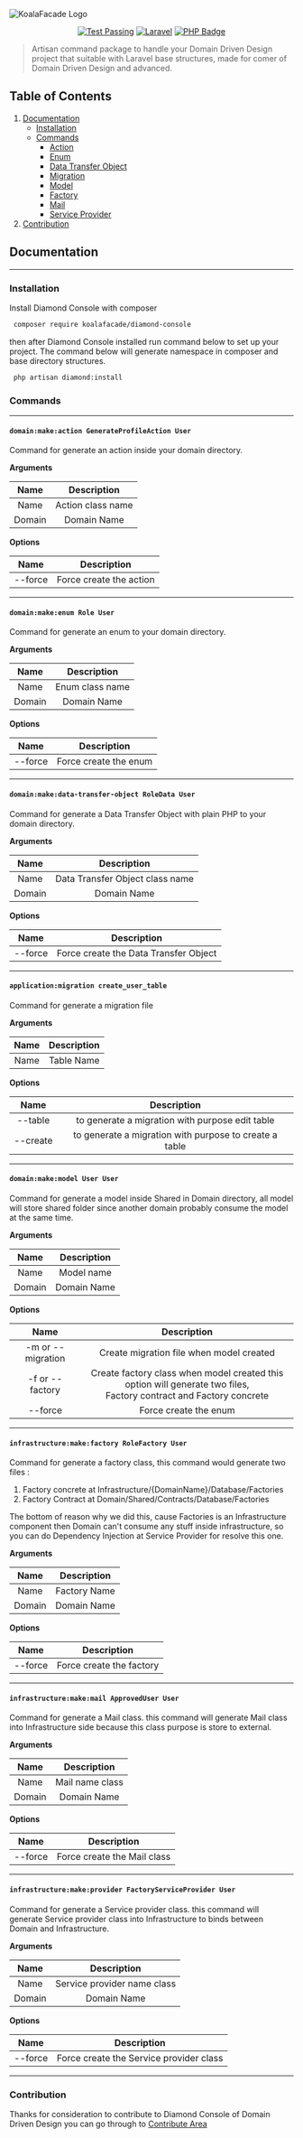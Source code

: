 ![KoalaFacade Logo](https://camo.githubusercontent.com/cc271582ba553880fcdfe628ce5a24f4b410c82032469cffb30eaf03afa2944b/68747470733a2f2f692e6962622e636f2f437670575758762f4c6f676f2d4b6f616c616772616d6d65722d62616e6e65722e706e67)

<p align="center">
    <a href="https://github.com/KoalaFacade/diamond-console/actions/workflows/run-test.yml"><img src="https://img.shields.io/github/workflow/status/KoalaFacade/diamond-console/run-tests?label=Test&style=for-the-badge" alt="Test Passing"/></a>
    <a href="https://laravel.com"><img src="https://img.shields.io/badge/Laravel-8.x-red?style=for-the-badge&logo=Laravel" alt="Laravel" /></a> 
    <a href="https://php.net"><img src="https://img.shields.io/badge/PHP-8.x-7A86B8?style=for-the-badge&logo=php" alt="PHP Badge"/></a>
</p>

> Artisan command package to handle your Domain Driven Design project that suitable with Laravel base structures, made for comer of Domain Driven Design
and advanced.
>

## Table of Contents

1. [Documentation](#documentation)
    - [Installation](#installation)
    - [Commands](#commands)
        - [Action](#domainmakeaction-generateprofileaction-user)
        - [Enum](#domainmakeenum-role-user)
        - [Data Transfer Object](#domainmakedata-transfer-object-roledata-user)
        - [Migration](#applicationmigration-createusertable)
        - [Model](#domainmakemodel-user-user)
        - [Factory](#infrastructuremakefactory-rolefactory-user)
        - [Mail](#infrastructuremakemail-approveduser-user)
        - [Service Provider](#infrastructuremakeprovider-factoryserviceprovider-user)
2. [Contribution](#contribution)

## Documentation

---

### Installation
Install Diamond Console with composer
```bash
 composer require koalafacade/diamond-console
```
then after Diamond Console installed run command below to set up your project. 
The command below will generate namespace in composer and base directory structures.
```bash
 php artisan diamond:install
```

### Commands

---
#### `domain:make:action GenerateProfileAction User`
Command for generate an action inside your domain directory.

**Arguments**

|  Name  |    Description    |
|:------:|:-----------------:|
|  Name  | Action class name |
| Domain |    Domain Name    |

**Options**

|  Name   |       Description       |
|:-------:|:-----------------------:|
| --force | Force create the action |

---

#### `domain:make:enum Role User`
Command for generate an enum to your domain directory.

**Arguments**

|  Name  |   Description   |
|:------:|:---------------:|
|  Name  | Enum class name |
| Domain |   Domain Name   |

**Options**

|  Name   |      Description      |
|:-------:|:---------------------:|
| --force | Force create the enum |

---

#### `domain:make:data-transfer-object RoleData User`
Command for generate a Data Transfer Object with plain PHP to your domain directory.

**Arguments**

|  Name  |           Description            |
|:------:|:--------------------------------:|
|  Name  | Data Transfer Object class  name |
| Domain |           Domain Name            |

**Options**

|  Name   |              Description              |
|:-------:|:-------------------------------------:|
| --force | Force create the Data Transfer Object |

---

#### `application:migration create_user_table`
Command for generate a migration file

**Arguments**

|  Name  | Description |
|:------:|:-----------:|
|  Name  | Table Name  |

**Options**

|   Name   |                      Description                       |
|:--------:|:------------------------------------------------------:|
| --table  |    to generate a migration with purpose edit table     |
| --create | to generate a migration with purpose to create a table |

---

#### `domain:make:model User User`
Command for generate a model inside Shared in Domain directory,
all model will store shared folder since another domain probably consume
the model at the same time.

**Arguments**

|  Name  | Description |
|:------:|:-----------:|
|  Name  | Model  name |
| Domain | Domain Name |

**Options**

|       Name        |                                                       Description                                                        |
|:-----------------:|:------------------------------------------------------------------------------------------------------------------------:|
| -m or --migration |                                         Create migration file when model created                                         |
|  -f or --factory  | Create factory class when model created this option will generate two files, <br/> Factory contract and Factory concrete |
|      --force      |                                                  Force create the enum                                                   |


---

#### `infrastructure:make:factory RoleFactory User`
Command for generate a factory class, this command would generate two files :

1. Factory concrete at Infrastructure/{DomainName}/Database/Factories
2. Factory Contract at Domain/Shared/Contracts/Database/Factories

The bottom of reason why we did this, cause Factories is an Infrastructure 
component then Domain can't consume any stuff inside infrastructure, 
so you can do Dependency Injection at Service Provider for resolve this one.

**Arguments**

|  Name  | Description  |
|:------:|:------------:|
|  Name  | Factory Name |
| Domain | Domain Name  |

**Options**

|  Name   |       Description        |
|:-------:|:------------------------:|
| --force | Force create the factory |

---

#### `infrastructure:make:mail ApprovedUser User`
Command for generate a Mail class.
this command will generate Mail class into Infrastructure side because this class purpose is
store to external.

**Arguments**

|  Name  |   Description   |
|:------:|:---------------:|
|  Name  | Mail name class |
| Domain |   Domain Name   |

**Options**

|  Name   |         Description         |
|:-------:|:---------------------------:|
| --force | Force create the Mail class |

---

#### `infrastructure:make:provider FactoryServiceProvider User`
Command for generate a Service provider class.
this command will generate Service provider class into Infrastructure to binds between Domain and Infrastructure.

**Arguments**

|  Name  |         Description         |
|:------:|:---------------------------:|
|  Name  | Service provider name class |
| Domain |         Domain Name         |

**Options**

|  Name   |               Description               |
|:-------:|:---------------------------------------:|
| --force | Force create the Service provider class |

---

### Contribution
Thanks for consideration to contribute to Diamond Console of Domain Driven Design you can go through to
[Contribute Area](https://github.com/KoalaFacade/diamond-console/blob/main/CONTRIBUTE.md)
